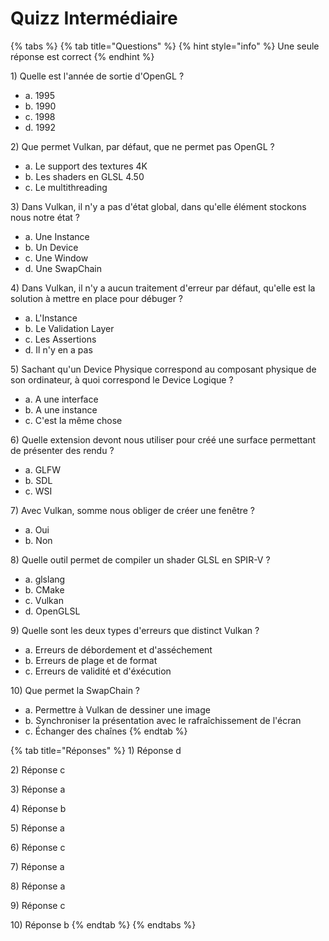# Quizz Intermédiaire

{% tabs %}
{% tab title="Questions" %}
{% hint style="info" %}
Une seule réponse est correct
{% endhint %}

1\) Quelle est l'année de sortie d'OpenGL ?

* a. 1995
* b. 1990
* c. 1998
* d. 1992

2\) Que permet Vulkan, par défaut, que ne permet pas OpenGL ?

* a. Le support des textures 4K
* b. Les shaders en GLSL 4.50
* c. Le multithreading

3\) Dans Vulkan, il n'y a pas d'état global, dans qu'elle élément stockons nous notre état ?

* a. Une Instance
* b. Un Device
* c. Une Window
* d. Une SwapChain

4\) Dans Vulkan, il n'y a aucun traitement d'erreur par défaut, qu'elle est la solution à mettre en place pour débuger ? 

* a. L'Instance
* b. Le Validation Layer
* c. Les Assertions
* d. Il n'y en a pas

5\) Sachant qu'un Device Physique correspond au composant physique de son ordinateur, à quoi correspond le Device Logique ?

* a. A une interface
* b. A une instance
* c. C'est la même chose

6\) Quelle extension devont nous utiliser pour créé une surface permettant de présenter des rendu ?

* a. GLFW
* b. SDL
* c. WSI

7\) Avec Vulkan, somme nous obliger de créer une fenêtre ?

* a. Oui
* b. Non

8\) Quelle outil permet de compiler un shader GLSL en SPIR-V ?

* a. glslang
* b. CMake
* c. Vulkan
* d. OpenGLSL

9\) Quelle sont les deux types d'erreurs que distinct Vulkan ?

* a. Erreurs de débordement et d'asséchement
* b. Erreurs de plage et de format
* c. Erreurs de validité et d'éxécution

10\) Que permet la SwapChain ?

* a. Permettre à Vulkan de dessiner une image
* b. Synchroniser la présentation avec le rafraîchissement de l'écran
* c. Échanger des chaînes
{% endtab %}

{% tab title="Réponses" %}
1\) Réponse d

2\) Réponse c

3\) Réponse a

4\) Réponse b

5\) Réponse a

6\) Réponse c

7\) Réponse a

8\) Réponse a

9\) Réponse c

10\) Réponse b
{% endtab %}
{% endtabs %}


